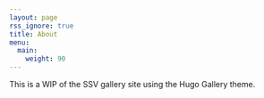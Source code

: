 ```yaml
---
layout: page
rss_ignore: true
title: About
menu:
  main:
    weight: 90
---
```


This is a WIP of the SSV gallery site using the Hugo Gallery theme.
